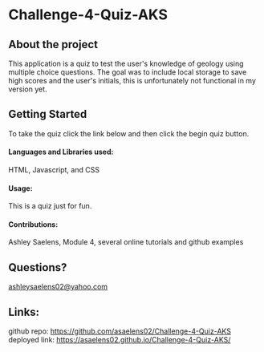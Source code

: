 # Challenge-4-Quiz-AKS
## About the project

This application is a quiz to test the user's knowledge of geology using multiple choice questions. The goal was to include local storage to save high scores and the user's initials, this is unfortunately not functional in my version yet. 

## Getting Started

To take the quiz click the link below and then click the begin quiz  button.

#### Languages and Libraries used:

HTML, Javascript, and CSS

#### Usage:

This is a quiz just for fun. 

#### Contributions:

Ashley Saelens, Module 4, several online tutorials and github examples

## Questions?

ashleysaelens02@yahoo.com

## Links: 

github repo: https://github.com/asaelens02/Challenge-4-Quiz-AKS
deployed link: https://asaelens02.github.io/Challenge-4-Quiz-AKS/